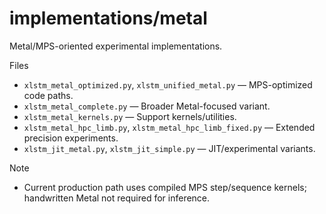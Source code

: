 # implementations/metal

Metal/MPS-oriented experimental implementations.

Files
- `xlstm_metal_optimized.py`, `xlstm_unified_metal.py` — MPS-optimized code paths.
- `xlstm_metal_complete.py` — Broader Metal-focused variant.
- `xlstm_metal_kernels.py` — Support kernels/utilities.
- `xlstm_metal_hpc_limb.py`, `xlstm_metal_hpc_limb_fixed.py` — Extended precision experiments.
- `xlstm_jit_metal.py`, `xlstm_jit_simple.py` — JIT/experimental variants.

Note
- Current production path uses compiled MPS step/sequence kernels; handwritten Metal not required for inference.

